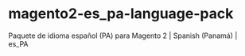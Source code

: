 # magento2-es_pa-language-pack
Paquete de idioma español (PA) para Magento 2 | Spanish (Panamá) | es_PA
